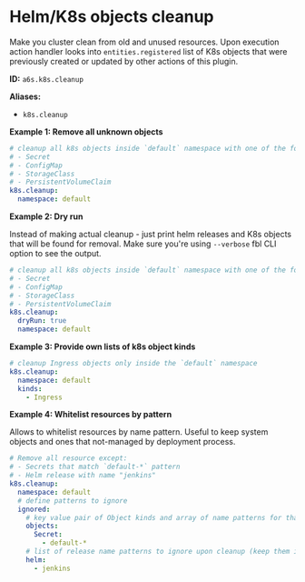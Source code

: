 # Helm/K8s objects cleanup

Make you cluster clean from old and unused resources. 
Upon execution action handler looks into `entities.registered` list of K8s objects that were previously created or updated by other actions of this plugin.

**ID:** `a6s.k8s.cleanup`

**Aliases:**
* `k8s.cleanup`

**Example 1: Remove all unknown objects**

```yaml
# cleanup all k8s objects inside `default` namespace with one of the following kind:
# - Secret
# - ConfigMap
# - StorageClass
# - PersistentVolumeClaim
k8s.cleanup:
  namespace: default
```

**Example 2: Dry run**

Instead of making actual cleanup - just print helm releases and K8s objects that will be found for removal. Make sure you're using `--verbose` fbl CLI option to see the output. 

```yaml
# cleanup all k8s objects inside `default` namespace with one of the following kind:
# - Secret
# - ConfigMap
# - StorageClass
# - PersistentVolumeClaim
k8s.cleanup:
  dryRun: true
  namespace: default
```

**Example 3: Provide own lists of k8s object kinds**

```yaml
# cleanup Ingress objects only inside the `default` namespace
k8s.cleanup:
  namespace: default
  kinds: 
    - Ingress      
```

**Example 4: Whitelist resources by pattern**

Allows to whitelist resources by name pattern. Useful to keep system objects and ones that not-managed by deployment process.

```yaml
# Remove all resource except:
# - Secrets that match `default-*` pattern
# - Helm release with name "jenkins" 
k8s.cleanup:
  namespace: default
  # define patterns to ignore
  ignored:
    # key value pair of Object kinds and array of name patterns for that kind 
    objects:
      Secret:
        - default-*  
    # list of release name patterns to ignore upon cleanup (keep them in cluster)
    helm:
      - jenkins    
```
